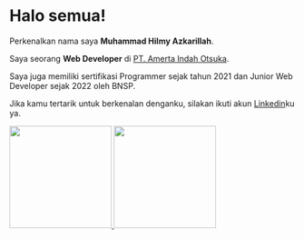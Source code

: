 # Halo semua! 

Perkenalkan nama saya **Muhammad Hilmy Azkarillah**.<br>

Saya seorang **Web Developer** di [PT. Amerta Indah Otsuka](https://www.aio.co.id/).<br>

Saya juga memiliki sertifikasi Programmer sejak tahun 2021 dan Junior Web Developer sejak 2022 oleh BNSP.<br>

Jika kamu tertarik untuk berkenalan denganku, silakan ikuti akun [Linkedin](https://www.linkedin.com/in/mhazrla/)ku ya.


<p align="left">
<a href="https://github.com/mhazrla">
  <img height="180em" src="https://github-readme-stats-eight-theta.vercel.app/api?username=mhazrla&show_icons=true&theme=algolia&include_all_commits=true&count_private=true"/>
  <img height="180em" src="https://github-readme-stats-eight-theta.vercel.app/api/top-langs/?username=mhazrla&layout=compact&theme=algolia"/>
</a>
</p>
